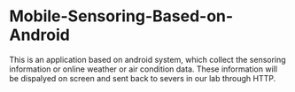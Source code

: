 # Mobile-Sensoring-Based-on-Android
This is an application based on android system, which collect the sensoring information or online weather or air condition data. These information will be dispalyed on screen and sent back to severs in our lab through HTTP.

